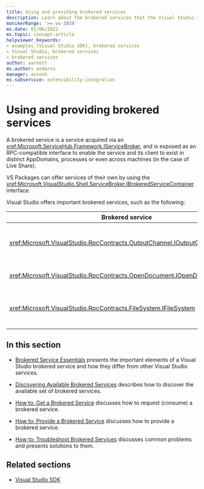 ```yaml
---
title: Using and providing brokered services
description: Learn about the brokered services that the Visual Studio IDE and extensions provide and use. These articles describe how to get and provide brokered services.
monikerRange: '>= vs-2019'
ms.date: 01/06/2022
ms.topic: concept-article
helpviewer_keywords:
- examples [Visual Studio SDK], brokered services
- Visual Studio, brokered services
- brokered services
author: aarnott
ms.author: andarno
manager: ansonh
ms.subservice: extensibility-integration
---
```

# Using and providing brokered services

A brokered service is a service acquired via an <xref:Microsoft.ServiceHub.Framework.IServiceBroker>, and is exposed as an RPC-compatible interface to enable the service and its client to exist in distinct AppDomains, processes or even across machines (in the case of Live Share).

VS Packages can offer services of their own by using the <xref:Microsoft.VisualStudio.Shell.ServiceBroker.IBrokeredServiceContainer> interface.

Visual Studio offers important brokered services, such as the following:

|Brokered service|Description|
|-----------------|-----------------|
|<xref:Microsoft.VisualStudio.RpcContracts.OutputChannel.IOutputChannelStore>|Allows streaming text to the output window.|
|<xref:Microsoft.VisualStudio.RpcContracts.OpenDocument.IOpenDocumentService>|Allows opening documents.|
|<xref:Microsoft.VisualStudio.RpcContracts.FileSystem.IFileSystem>|Allows access to local or remote file systems.|

## In this section

- [Brokered Service Essentials](internals/brokered-service-essentials.md) presents the important elements of a Visual Studio brokered service and how they differ from other Visual Studio services.

- [Discovering Available Brokered Services](internals/discover-available-brokered-services.md) describes how to discover the available set of brokered services.

- [How to: Get a Brokered Service](how-to-consume-brokered-service.md) discusses how to request (consume) a brokered service.

- [How to: Provide a Brokered Service](how-to-provide-brokered-service.md) discusses how to provide a brokered service.

- [How to: Troubleshoot Brokered Services](/troubleshoot/developer/visualstudio/extensibility/how-to-troubleshoot-brokered-services) discusses common problems and presents solutions to them.

## Related sections

- [Visual Studio SDK](visual-studio-sdk.md)
